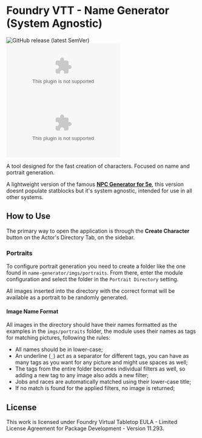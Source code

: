 # Foundry VTT - Name Generator (System Agnostic)

![GitHub release (latest SemVer)](https://img.shields.io/github/v/release/elizeuangelo/fvtt-module-name-generator)
![GitHub Releases](https://img.shields.io/github/downloads/elizeuangelo/fvtt-module-name-generator/latest/name-generator.zip)
![GitHub All Releases](https://img.shields.io/github/downloads/elizeuangelo/fvtt-module-name-generator/name-generator.zip?label=downloads)

A tool designed for the fast creation of characters. Focused on name and portrait generation.

A lightweight version of the famous [**NPC Generator for 5e**](https://forge-vtt.com/bazaar/package/npc-generator-dnd5e), this version doesnt populate statblocks but it's system agnostic, intended for use in all other systems.

## How to Use

The primary way to open the application is through the **Create Character** button on the Actor's Directory Tab, on the sidebar.

### Portraits

To configure portrait generation you need to create a folder like the one found in `name-generator/imgs/portraits`. From there, enter the module configuration and select the folder in the `Portrait Directory` setting.

All images inserted into the directory with the correct format will be available as a portrait to be randomly generated.

#### Image Name Format

All images in the directory should have their names formatted as the examples in the `imgs/portraits` folder, the module uses their names as tags for matching pictures, following the rules:

-   All names should be in lower-case;
-   An underline (`_`) act as a separator for different tags, you can have as many tags as you want for any picture and might use spaces as well;
-   The tags from the entire folder becomes individual filters as well, so adding a new tag to any image also adds a new filter;
-   Jobs and races are automatically matched using their lower-case title;
-   If no match is found for the applied filters, no image is returned;

## License

This work is licensed under Foundry Virtual Tabletop EULA - Limited License Agreement for Package Development - Version 11.293.
